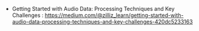 - Getting Started with Audio Data: Processing Techniques and Key Challenges : 
https://medium.com/@zilliz_learn/getting-started-with-audio-data-processing-techniques-and-key-challenges-420dc5233163
